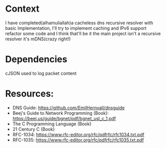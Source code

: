 # Context
I have completed(alhamuliallah)a cacheless dns recursive resolver with basic Implementation, I'll try
to implement caching and IPv6 support refactor some code and I think that'll be it the main project isn't
a recursive resolver it's mDNS(crazy right!)

# Dependencies
cJSON used to log packet content

# Resources:
- DNS Guide: https://github.com/EmilHernvall/dnsguide
- Beej's Guide to Network Programming (Book): https://beej.us/guide/bgnet/pdf/bgnet_usl_c_1.pdf
- The C Programming Language (Book)
- 21 Century C (Book)
- RFC-1034: https://www.rfc-editor.org/rfc/pdfrfc/rfc1034.txt.pdf
- RFC-1035: https://www.rfc-editor.org/rfc/pdfrfc/rfc1035.txt.pdf
